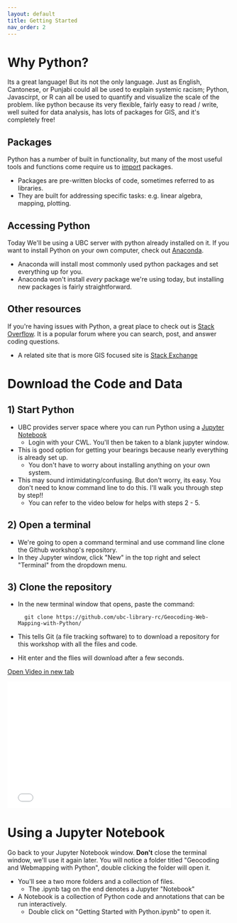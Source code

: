 ```yaml
---
layout: default
title: Getting Started
nav_order: 2
---
```


# Why Python?

Its a great language! But its not the only language. Just as English, Cantonese, or Punjabi could all be used to explain systemic racism; Python, Javascirpt, or R can all be used to quantify and visualize the scale of the problem.   like python because its very flexible, fairly easy to read / write, well suited for data analysis, has lots of packages for GIS, and it's completely free!

## Packages

Python has a number of built in functionality, but many of the most useful tools and functions come require us to [import](https://docs.python.org/3/reference/simple_stmts.html#import) packages.

* Packages are pre-written blocks of code, sometimes referred to as libraries.
* They are built for addressing specific tasks: e.g. linear algebra, mapping, plotting.

## Accessing Python

Today We'll be using a UBC server with python already installed on it.  If you want to install Python on your own computer, check out [Anaconda](https://www.anaconda.com/products/individual).

* Anaconda will install most commonly used python packages and set everything up for you.
* Anaconda won't install *every* package we're using today, but installing new packages is fairly straightforward.

## Other resources

If you're having issues with Python, a great place to check out is [Stack Overflow](https://stackoverflow.com/).  It is a popular forum where you can search, post, and answer coding questions.
* A related site that is more GIS focused site is [Stack Exchange](https://gis.stackexchange.com/)


# Download the Code and Data

## 1) Start Python
* UBC provides server space where you can run Python using a [Jupyter Notebook](https://ubc.syzygy.ca/jupyter)
  * Login with your CWL.  You'll then be taken to a blank jupyter window.
* This is good option for getting your bearings because nearly everything is already set up.
  * You don't have to worry about installing anything on your own system.
* This may sound intimidating/confusing.  But don't worry, its easy.  You don't need to know command line to do this.  I'll walk you through step by step!!
  * You can refer to the video below for helps with steps 2 - 5. 


## 2) Open a terminal
* We're going to open a command terminal and use command line clone the Github workshop's repository.
* In they Jupyter window, click "New" in the top right and select "Terminal" from the dropdown menu.

## 3) Clone the repository
* In the new terminal window that opens, paste the command:

		git clone https://github.com/ubc-library-rc/Geocoding-Web-Mapping-with-Python/

* This tells Git (a file tracking software) to to download a repository for this workshop with all the files and code.
* Hit enter and the flies will download after a few seconds.


<a href="SetUp.mp4" target="_blank">Open Video in new tab</a>

<div style="overflow: hidden;
  padding-top: 56.25%;
  position: relative">
  <iframe src="SetUp.mp4" title="Processes" scrolling="no" frameborder="0"
    style="border: 0;
   height: 100%;
   left: 0;
   position: absolute;
   top: 0;
   width: 100%;">
   <p>Your browser does not support iframes.</p>
 </iframe>
</div>




# Using a Jupyter Notebook

Go back to your Jupyter Notebook window.  **Don't** close the terminal window, we'll use it again later.  You will notice a folder titled "Geocoding and Webmapping with Python", double clicking the folder will open it.
* You'll see a two more folders and a collection of files.  
	* The .ipynb tag on the end denotes a Jupyter "Notebook"
* A Notebook is a collection of Python code and annotations that can be run interactively.
	* Double click on "Getting Started with Python.ipynb" to open it.